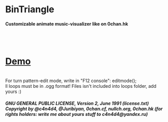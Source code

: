 # BinTriangle
<h4>Customizable animate music-visualizer like on 0chan.hk</h4><br><br>
<a href="//c4n4d4.hol.es/"><h1>Demo</h1></a><br>
For turn pattern-edit mode, write in "F12 console": editmode();<br>
ll loops must be in .ogg format! Files isn't included into loops folder, add yours :)<br>
<h5>GNU GENERAL PUBLIC LICENSE, Version 2, June 1991 (license.txt)<br>
Copyright by @c4n4d4, @Juribiyan, 0chan.cf, nullch.org, 0chan.hk (for rights holders: write me about yours stuff to c4n4d4@yandex.ru)</h5>
